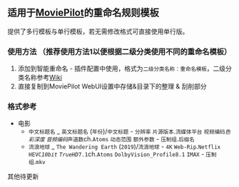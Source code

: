 ## 适用于[MoviePilot](https://github.com/jxxghp/MoviePilot)的重命名规则模板
提供了多行模板与单行模板，若无需修改格式可直接使用单行版。
### 使用方法 （推荐使用方法1以便根据二级分类使用不同的重命名模板）
1. 添加到智能重命名 - 插件配置中使用，格式为`二级分类名称：重命名模板`，二级分类名称参考[Wiki](https://wiki.movie-pilot.org/zh/advanced#%E4%BA%8C%E7%BA%A7%E5%88%86%E7%B1%BB%E5%90%8D%E7%A7%B0)
2. 直接复制到MoviePilot WebUI设置中存储&目录下的整理 & 刮削部分
### 格式参考
- 电影
  - `中文标题名` _ `英文标题名` (`年份`)/`中文标题` - `分辨率` `片源版本`.`流媒体平台` `视频编码`_`色彩深度` `音频编码`_`声道数`ch.`Atoms` `动态范围` `额外参数` - `压制组`.`后缀名`
  - `流浪地球` _ `The Wandering Earth` (`2019`)/`流浪地球` - `4K` `Web-Rip`.`Netflix` `HEVC`_`10bit` `TrueHD`_`7.1`ch.`Atoms` `DolbyVision_Profile8.1` `IMAX` - `压制组`.`mkv`

其他待更新
